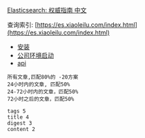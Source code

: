 [Elasticsearch: 权威指南 中文](https://elasticsearch.cn/book/elasticsearch_definitive_guide_2.x/index.html)

查询索引: [https://es.xiaoleilu.com/index.html](https://es.xiaoleilu.com/index.html)

* [安装](doc/install)
* [公司环境启动](doc/run)
* [api](doc/api)

```
所有文章,匹配80%的 -20方案
24小时内的文章, 匹配50%
24-72小时内的文章，匹配50%
72小时之后的文章，匹配50%

tags 5
title 4
digest 3
content 2






```
